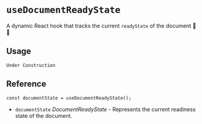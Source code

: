 # `useDocumentReadyState`

A dynamic React hook that tracks the current `readyState` of the document 📄🔄

## Usage

```tsx
Under Construction
```

## Reference

```tsx
const documentState = useDocumentReadyState();
```

- `documentState` _DocumentReadyState_ - Represents the current readiness state of the document.
